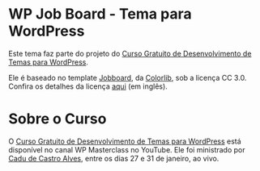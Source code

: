 # WP Job Board - Tema para WordPress

Este tema faz parte do projeto do [Curso Gratuito de Desenvolvimento de Temas para WordPress](https://www.youtube.com/channel/UC1YL6-j98QL8ac_9pr1LGLw/?sub_confirmation=1).

Ele é baseado no template [Jobboard](https://colorlib.com/wp/template/jobboard/), da [Colorlib](https://colorlib.com/), sob a licença CC 3.0. Confira os detalhes da licença [aqui](https://colorlib.com/wp/licence/) (em inglês).

# Sobre o Curso

O [Curso Gratuito de Desenvolvimento de Temas para WordPress](https://www.youtube.com/channel/UC1YL6-j98QL8ac_9pr1LGLw/?sub_confirmation=1) está disponível no canal WP Masterclass no YouTube. Ele foi ministrado por [Cadu de Castro Alves](https://twitter.com/castroalves), entre os dias 27 e 31 de janeiro, ao vivo.
